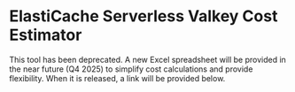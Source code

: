 # ElastiCache Serverless Valkey Cost Estimator

This tool has been deprecated. A new Excel spreadsheet will be
provided in the near future (Q4 2025) to simplify cost calculations
and provide flexibility. When it is released, a link will be provided below.
